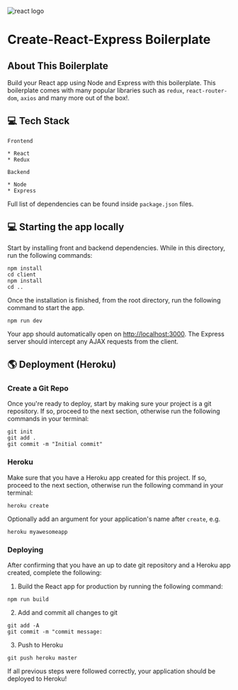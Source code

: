 ![react logo](https://cdn.iconscout.com/icon/free/png-256/react-2-458175.png) 

# Create-React-Express Boilerplate

## About This Boilerplate

Build your React app using Node and Express with this boilerplate. This boilerplate comes with many popular libraries such as `redux`, `react-router-dom`, `axios` and many more out of the box!.

## 💻 Tech Stack

```
Frontend

* React
* Redux

Backend

* Node
* Express

```

Full list of dependencies can be found inside `package.json` files.

## 💻 Starting the app locally

Start by installing front and backend dependencies. While in this directory, run the following commands:

```
npm install
cd client
npm install
cd ..
```

Once the installation is finished, from the root directory, run the following command to start the app.

``` npm run dev ```

Your app should automatically open on <http://localhost:3000>. The Express server should intercept any AJAX requests from the client.

## 🌎 Deployment (Heroku)

### Create a Git Repo

Once you're ready to deploy, start by making sure your project is a git repository. If so, proceed to the next section, otherwise run the following commands in your terminal:

```
git init
git add .
git commit -m "Initial commit"
```

### Heroku

Make sure that you have a Heroku app created for this project. If so, proceed to the next section, otherwise run the following command in your terminal:

```
heroku create
```

Optionally add an argument for your application's name after `create`, e.g.

```
heroku myawesomeapp
```

### Deploying

After confirming that you have an up to date git repository and a Heroku app created, complete the following:

1. Build the React app for production by running the following command:

```
npm run build
```

2. Add and commit all changes to git

```
git add -A
git commit -m "commit message:
```
3. Push to Heroku

```
git push heroku master
```

If all previous steps were followed correctly, your application should be deployed to Heroku!
